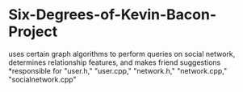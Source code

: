 # Six-Degrees-of-Kevin-Bacon-Project
uses certain graph algorithms to perform queries on social network, determines relationship features, and makes friend suggestions
*responsible for "user.h," "user.cpp," "network.h," "network.cpp," "socialnetwork.cpp"
